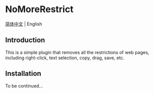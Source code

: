 # NoMoreRestrict

[简体中文](./README.zh-CN.md) | English

## Introduction

This is a simple plugin that removes all the restrictions of web pages, including right-click, text selection, copy, drag, save, etc.

## Installation

To be continued...
